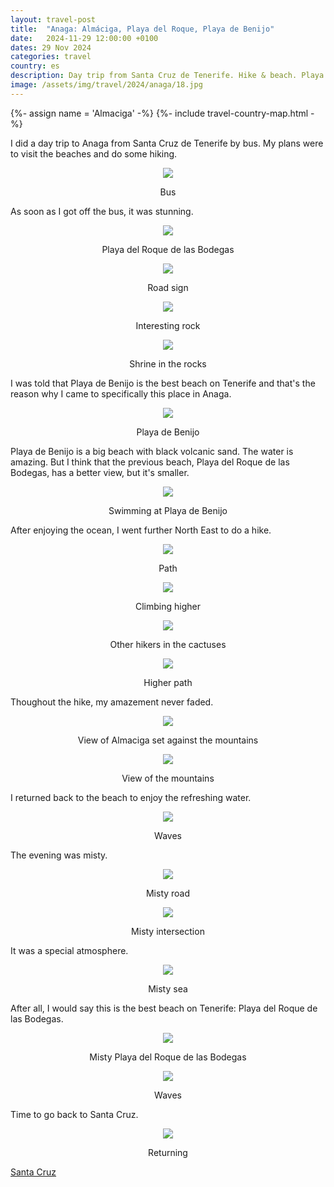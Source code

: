 ```yaml
---
layout: travel-post
title:  "Anaga: Almáciga, Playa del Roque, Playa de Benijo"
date:   2024-11-29 12:00:00 +0100
dates: 29 Nov 2024
categories: travel
country: es
description: Day trip from Santa Cruz de Tenerife. Hike & beach. Playa del Roque de las Bodegas is the best beach on Tenerife.
image: /assets/img/travel/2024/anaga/18.jpg
---
```


{%- assign name = 'Almaciga' -%}
{%- include travel-country-map.html -%}

I did a day trip to Anaga from Santa Cruz de Tenerife by bus. My plans were to visit the beaches and do some hiking.
<center>
    <img src="/assets/img/travel/2024/anaga/1.jpg" />
    <p class="image-label">Bus</p>
</center>

As soon as I got off the bus, it was stunning.
<center>
    <img src="/assets/img/travel/2024/anaga/2.jpg" />
    <p class="image-label">Playa del Roque de las Bodegas</p>
</center>

<center>
    <img src="/assets/img/travel/2024/anaga/3.jpg" />
    <p class="image-label">Road sign</p>
</center>

<center>
    <img src="/assets/img/travel/2024/anaga/4.jpg" />
    <p class="image-label">Interesting rock</p>
</center>

<center>
    <img src="/assets/img/travel/2024/anaga/5.jpg" />
    <p class="image-label">Shrine in the rocks</p>
</center>

I was told that Playa de Benijo is the best beach on Tenerife and that's the reason why I came to specifically this place in Anaga.
<center>
    <img src="/assets/img/travel/2024/anaga/6.jpg" />
    <p class="image-label">Playa de Benijo</p>
</center>

Playa de Benijo is a big beach with black volcanic sand. The water is amazing. But I think that the previous beach, Playa del Roque de las Bodegas, has a better view, but it's smaller.
<center>
    <img src="/assets/img/travel/2024/anaga/7.jpg" />
    <p class="image-label">Swimming at Playa de Benijo</p>
</center>

After enjoying the ocean, I went further North East to do a hike.
<center>
    <img src="/assets/img/travel/2024/anaga/8.jpg" />
    <p class="image-label">Path</p>
</center>

<center>
    <img src="/assets/img/travel/2024/anaga/9.jpg" />
    <p class="image-label">Climbing higher</p>
</center>

<center>
    <img src="/assets/img/travel/2024/anaga/12.jpg" />
    <p class="image-label">Other hikers in the cactuses</p>
</center>

<center>
    <img src="/assets/img/travel/2024/anaga/11.jpg" />
    <p class="image-label">Higher path</p>
</center>

Thoughout the hike, my amazement never faded.
<center>
    <img src="/assets/img/travel/2024/anaga/13.jpg" />
    <p class="image-label">View of Almaciga set against the mountains</p>
</center>

<center>
    <img src="/assets/img/travel/2024/anaga/10.jpg" />
    <p class="image-label">View of the mountains</p>
</center>

I returned back to the beach to enjoy the refreshing water.
<center>
    <img src="/assets/img/travel/2024/anaga/14.jpg" />
    <p class="image-label">Waves</p>
</center>

The evening was misty. 
<center>
    <img src="/assets/img/travel/2024/anaga/15.jpg" />
    <p class="image-label">Misty road</p>
</center>

<center>
    <img src="/assets/img/travel/2024/anaga/19.jpg" />
    <p class="image-label">Misty intersection</p>
</center>

It was a special atmosphere.
<center>
    <img src="/assets/img/travel/2024/anaga/16.jpg" />
    <p class="image-label">Misty sea</p>
</center>

After all, I would say this is the best beach on Tenerife: Playa del Roque de las Bodegas.
<center>
    <img src="/assets/img/travel/2024/anaga/18.jpg" />
    <p class="image-label">Misty Playa del Roque de las Bodegas</p>
</center>

<center>
    <img src="/assets/img/travel/2024/anaga/17.jpg" />
    <p class="image-label">Waves</p>
</center>

Time to go back to Santa Cruz.
<center>
    <img src="/assets/img/travel/2024/anaga/20.jpg" />
    <p class="image-label">Returning</p>
</center>


<a class="prev" href="/travel/2024/santa-cruz">
    Santa Cruz
</a>
